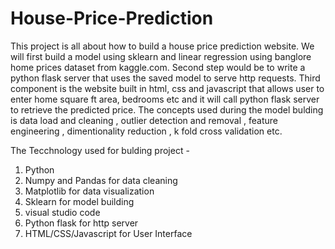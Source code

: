 # House-Price-Prediction

This project is all about  how to build a house price prediction website. We will first build a model using sklearn and linear regression using banglore home prices dataset from kaggle.com. Second step would be to write a python flask server that uses the saved model to serve http requests. Third component is the website built in html, css and javascript that allows user to enter home square ft area, bedrooms etc and it will call python flask server to retrieve the predicted price. The concepts 
used during the model bulding is data load and cleaning , outlier detection and removal , feature engineering , dimentionality reduction , k fold cross validation etc. 

The Tecchnology used for bulding project - 

1. Python
2. Numpy and Pandas for data cleaning
3. Matplotlib for data visualization
4. Sklearn for model building
5. visual studio code 
6. Python flask for http server
7. HTML/CSS/Javascript for User Interface 
